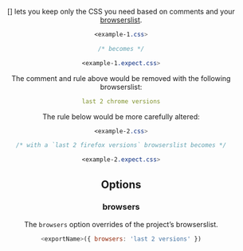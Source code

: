 <!-- Available Variables: -->
<!-- <humanReadableName> PostCSS Your Plugin -->
<!-- <exportName> postcssYourPlugin -->
<!-- <packageName> @csstools/postcss-your-plugin -->
<!-- <packageVersion> 1.0.0 -->
<!-- <packagePath> plugins/postcss-your-plugin -->
<!-- <cssdbId> your-feature -->
<!-- <specUrl> https://www.w3.org/TR/css-color-4/#funcdef-color -->
<!-- <example.css> file contents for examples/example.css -->
<!-- <header> -->
<!-- <usage> usage instructions -->
<!-- <envSupport> -->
<!-- <corsWarning> -->
<!-- <linkList> -->
<!-- <parallelBuildsNotice> -->
<!-- to generate : npm run docs -->

<header>

[<humanReadableName>] lets you keep only the CSS you need based on
comments and your [browserslist](https://github.com/browserslist/browserslist).


```css
<example-1.css>

/* becomes */

<example-1.expect.css>
```

The comment and rule above would be removed with the following browserslist:

```yml
last 2 chrome versions
```

The rule below would be more carefully altered:

```css
<example-2.css>

/* with a `last 2 firefox versions` browserslist becomes */

<example-2.expect.css>
```

<usage>

<envSupport>

## Options

### browsers

The `browsers` option overrides of the project’s browserslist.

```js
<exportName>({ browsers: 'last 2 versions' })
```

<linkList>
